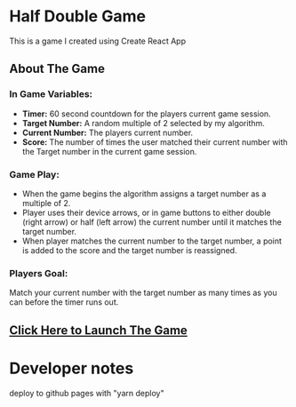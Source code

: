 # Half Double Game

This is a game I created using Create React App

## About The Game

### In Game Variables:
- **Timer:** 60 second countdown for the players current game session.
- **Target Number:** A random multiple of 2 selected by my algorithm.
- **Current Number:** The players current number.
- **Score:** The number of times the user matched their current number with the Target number in the current game session.

### Game Play:
- When the game begins the algorithm assigns a target number as a multiple of 2. 
- Player uses their device arrows, or in game buttons to either double (right arrow) or half (left arrow) the current number until it matches the target number.
- When player matches the current number to the target number, a point is added to the score and the target number is reassigned.

### Players Goal:
Match your current number with the target number as many times as you can before the timer runs out.

## [Click Here to Launch The Game](https://zevsaloff.github.io/half-double/)


# Developer notes
deploy to github pages with "yarn deploy"
